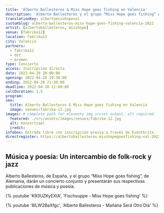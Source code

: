 ```yaml
---
title: 'Alberto Ballesteros & Miss Hope goes fishing en Valencia'
description: 'Alberto Ballesteros y el grupo “Miss Hope goes fishing” de Alemania darán un concierto conjunto y presentarán sus respectivas publicaciones de poesía.'
translationKey: albertomisshopeval
customSlug: alberto-ballesteros-miss-hope-goes-fishing-valencia-2022
artist: [albertoballesteros, misshope]
venue: [fabrika12]
location: Fabrika12
city: Valencia
partners:
  - fabrika12
  - dzt
  - bremen
type: Concierto
access: Inscripción directa
date: 2022-04-28 20:00:00
opening: 2022-04-28 19:30:00
ending: 2022-04-28 21:30:00
deadline: 2022-04-28 11:00:00
calcDuration: 1.5
program:
seo:
  title: Alberto Ballesteros & Miss Hope goes fishing en Valencia
  image: venues/fabrika-12.jpg
images: # complete path for eleventy img srcset output, alt required
  featured: ./src/assets/images/venues/fabrika-12.jpg
  alt: Konzertsaal
  credit:
infobox: Entrada libre con inscripción previa a través de Eventbrite.
directregister: https://albertoballesteros-misshopegoesfishing-val-2022.eventbrite.es
---
```


## Música y poesía: Un intercambio de folk-rock y jazz

Alberto Ballesteros, de España, y el grupo “Miss Hope goes fishing”, de Alemania, darán un concierto conjunto y presentarán sus respectivas publicaciones de música y poesía.

{% youtube 'K93UZKyEXlA', 'Fischsuppe - Miss Hope goes fishing' %}

{% youtube '8lLW2BaXfgc', 'Alberto Ballesteros - Mañana Será Otro Día' %}
